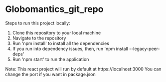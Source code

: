 # Globomantics_git_repo
Steps to run this project locally:

1. Clone this repository to your local machine
2. Navigate to the repository
3. Run 'npm install' to install all the dependencies
4. If you run into dependency issues, then, run 'npm install --legacy-peer-deps'
4. Run 'npm start' to run the application

Note: This react project will run by default at https://localhost:3000
You can change the port if you want in package.json 
